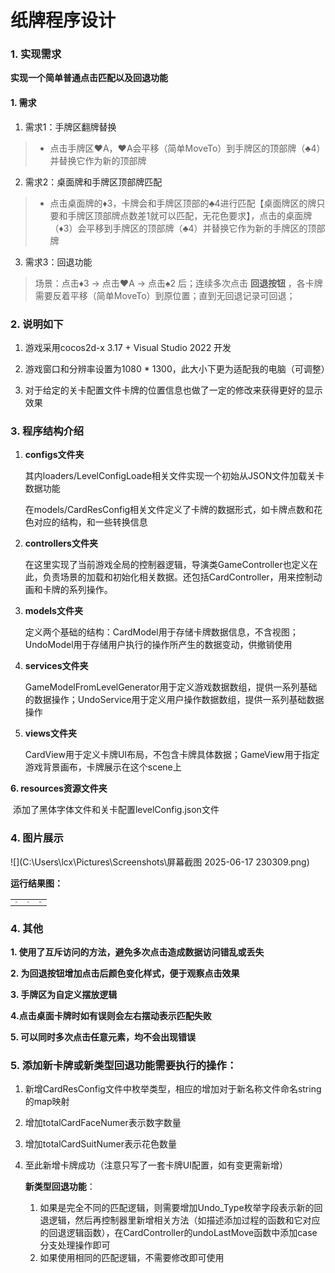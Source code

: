 # 纸牌程序设计

### 1. 实现需求

**实现一个简单普通点击匹配以及回退功能**

#### 1. 需求

1. 需求1：手牌区翻牌替换

> - 点击手牌区♥A，♥A会平移（简单MoveTo）到手牌区的顶部牌（♣4）并替换它作为新的顶部牌

2. 需求2：桌面牌和手牌区顶部牌匹配

> - 点击桌面牌的♦️3，卡牌会和手牌区顶部的♣4进行匹配【桌面牌区的牌只要和手牌区顶部牌点数差1就可以匹配，无花色要求】，点击的桌面牌（♦️3）会平移到手牌区的顶部牌（♣4）并替换它作为新的手牌区的顶部牌

3. 需求3：回退功能

> 场景：点击♦️3 -> 点击♥A -> 点击♠2 后；连续多次点击 **回退按钮** ，各卡牌需要反着平移（简单MoveTo）到原位置；直到无回退记录可回退；

### 2. 说明如下

1. 游戏采用cocos2d-x 3.17 + Visual Studio 2022 开发

2. 游戏窗口和分辨率设置为1080 * 1300，此大小下更为适配我的电脑（可调整）
3. 对于给定的关卡配置文件卡牌的位置信息也做了一定的修改来获得更好的显示效果

### 3. 程序结构介绍

1. **configs文件夹**

   ​	其内loaders/LevelConfigLoade相关文件实现一个初始从JSON文件加载关卡数据功能

   ​	在models/CardResConfig相关文件定义了卡牌的数据形式，如卡牌点数和花色对应的结构，和一些转换信息

2. **controllers文件夹**

   ​       在这里实现了当前游戏全局的控制器逻辑，导演类GameController也定义在此，负责场景的加载和初始化相关数据。还包括CardController，用来控制动画和卡牌的系列操作。

3. **models文件夹**

   定义两个基础的结构：CardModel用于存储卡牌数据信息，不含视图；UndoModel用于存储用户执行的操作所产生的数据变动，供撤销使用

4. **services文件夹**

   GameModelFromLevelGenerator用于定义游戏数据数组，提供一系列基础的数据操作；UndoService用于定义用户操作数据数组，提供一系列基础数据操作

5. **views文件夹**

   CardView用于定义卡牌UI布局，不包含卡牌具体数据；GameView用于指定游戏背景画布，卡牌展示在这个scene上

**6. resources资源文件夹**

​	添加了黑体字体文件和关卡配置levelConfig.json文件

### 4. 图片展示

![](C:\Users\lcx\Pictures\Screenshots\屏幕截图 2025-06-17 230309.png)

**运行结果图：**

<table>
  <tr>
    <td><img src="C:\Users\lcx\Pictures\Screenshots\屏幕截图 2025-06-17 230434.png" style="zoom:20%;" /></td>
    <td><img src="C:\Users\lcx\Pictures\Screenshots\屏幕截图 2025-06-17 230537.png" style="zoom:20%;" /></td>
    <td><img src="C:\Users\lcx\Pictures\Screenshots\屏幕截图 2025-06-17 230623.png" style="zoom:20%;" /></td>
  </tr>
</table>

### 4. 其他

**1. 使用了互斥访问的方法，避免多次点击造成数据访问错乱或丢失**

**2. 为回退按钮增加点击后颜色变化样式，便于观察点击效果**

**3. 手牌区为自定义摆放逻辑**

**4.点击桌面卡牌时如有误则会左右摆动表示匹配失败**

**5. 可以同时多次点击任意元素，均不会出现错误**

### 5. 添加新卡牌或新类型回退功能需要执行的操作：

1. 新增CardResConfig文件中枚举类型，相应的增加对于新名称文件命名string的map映射

2. 增加totalCardFaceNumer表示数字数量

3. 增加totalCardSuitNumer表示花色数量

4. 至此新增卡牌成功（注意只写了一套卡牌UI配置，如有变更需新增）

   **新类型回退功能**：

   1. 如果是完全不同的匹配逻辑，则需要增加Undo_Type枚举字段表示新的回退逻辑，然后再控制器里新增相关方法（如描述添加过程的函数和它对应的回退逻辑函数），在CardController的undoLastMove函数中添加case分支处理操作即可
   2. 如果使用相同的匹配逻辑，不需要修改即可使用
